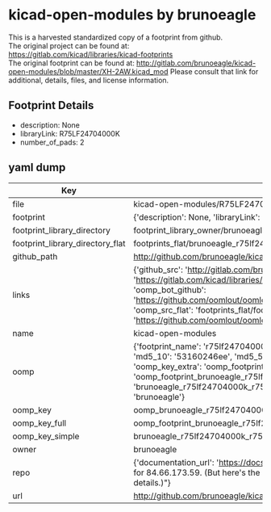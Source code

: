 # kicad-open-modules by brunoeagle  
This is a harvested standardized copy of a footprint from github.  
The original project can be found at:  
https://gitlab.com/kicad/libraries/kicad-footprints  
The original footprint can be found at:
http://gitlab.com/brunoeagle/kicad-open-modules/blob/master/XH-2AW.kicad_mod
Please consult that link for additional, details, files, and license information.  
## Footprint Details
* description: None  
* libraryLink: R75LF24704000K  
* number_of_pads: 2  
## yaml dump  
| Key | Value |  
| --- | --- |  
| file | kicad-open-modules/R75LF24704000K.kicad_mod |  
| footprint | {'description': None, 'libraryLink': 'R75LF24704000K', 'number_of_pads': 2} |  
| footprint_library_directory | footprint_library_owner/brunoeagle_kicad-open-modules |  
| footprint_library_directory_flat | footprints_flat/brunoeagle_r75lf24704000k_r75lf24704000k/working |  
| github_path | http://github.com/brunoeagle/kicad-open-modules/blob/master/R75LF24704000K.kicad_mod |  
| links | {'github_src': 'http://gitlab.com/brunoeagle/kicad-open-modules/blob/master/XH-2AW.kicad_mod', 'github_src_repo': 'https://gitlab.com/kicad/libraries/kicad-footprints', 'oomp_bot': 'footprints/brunoeagle_r75lf24704000k_r75lf24704000k/working', 'oomp_bot_github': 'https://github.com/oomlout/oomlout_oomp_footprint_bot/tree/main/footprints/brunoeagle_r75lf24704000k_r75lf24704000k/working', 'oomp_src_flat': 'footprints_flat/footprints_flat/brunoeagle_r75lf24704000k_r75lf24704000k/working', 'oomp_src_flat_github': 'https://github.com/oomlout/oomlout_oomp_footprint_src/tree/main/footprints_flat/brunoeagle_r75lf24704000k_r75lf24704000k/working'} |  
| name | kicad-open-modules |  
| oomp | {'footprint_name': 'r75lf24704000k', 'library_name': 'r75lf24704000k_kicad_mod', 'md5': '53160246ee03ea17550684a978452f9a', 'md5_10': '53160246ee', 'md5_5': '53160', 'md5_6': '531602', 'oomp_key': 'oomp_brunoeagle_r75lf24704000k_r75lf24704000k', 'oomp_key_extra': 'oomp_footprint_brunoeagle_r75lf24704000k_r75lf24704000k', 'oomp_key_full': 'oomp_footprint_brunoeagle_r75lf24704000k_r75lf24704000k_531602', 'oomp_key_simple': 'brunoeagle_r75lf24704000k_r75lf24704000k', 'original_filename': 'kicad-open-modules/R75LF24704000K.kicad_mod', 'owner_name': 'brunoeagle'} |  
| oomp_key | oomp_brunoeagle_r75lf24704000k_r75lf24704000k |  
| oomp_key_full | oomp_footprint_brunoeagle_r75lf24704000k_r75lf24704000k |  
| oomp_key_simple | brunoeagle_r75lf24704000k_r75lf24704000k |  
| owner | brunoeagle |  
| repo | {'documentation_url': 'https://docs.github.com/rest/overview/resources-in-the-rest-api#rate-limiting', 'message': "API rate limit exceeded for 84.66.173.59. (But here's the good news: Authenticated requests get a higher rate limit. Check out the documentation for more details.)"} |  
| url | http://github.com/brunoeagle/kicad-open-modules |  

